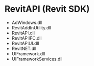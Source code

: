 RevitAPI (Revit SDK)
====================
+ AdWindows.dll
+ RevitAddInUtility.dll
+ RevitAPI.dll
+ RevitAPIIFC.dll
+ RevitAPIUI.dll
+ RevitNET.dll
+ UIFramework.dll
+ UIFrameworkServices.dll